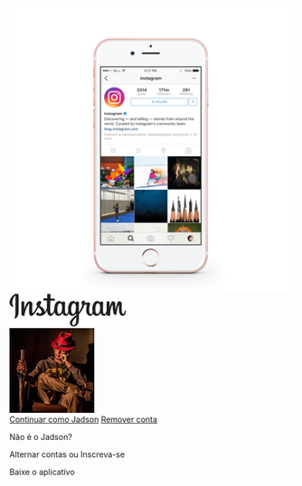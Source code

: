 <!DOCTYPE html>
<htm lang="en">
<head>
    <meta charset="UTF-8">
    <meta name="viewport" content="width=device-width, initial-scale=1.0">
    <link rel="stylesheet" href="Style.css">
    <title>Instagram</title>
</head>
<body>
    <div class="instagram-wrapper">
        <div class="instagram-phone">
            <img src="img/instagram-celular.png" alt="celular">
        </div>
        <div class="instagram-continue">
            <div class="group">
                <img src="img/instagram-logo.png" class="instagram-logo" alt="logo instagram">
                <div class="profile-photo">
                    <img src="img/eujadson.jpg" alt="Imagem de perfil">
                </div>  
                <a href="#" class="instagram-login">Continuar como Jadson</a>
                <a href="#" class="instagram-logout">Remover conta</a>
            </div>
            <div class="group">
                <p class="not-account">Não é o Jadson?</p>
                <p class="not-account">
                    <span class="link-blue">Alternar contas</span>
                    ou
                    <span class="link-blue">Inscreva-se</span>
                </p>
            </div>
            <div class="get-the-app">
                <p class="get-app">Baixe o aplicativo</p>
                <div class="download">
                    <a href="#" class="app-download"></a>
                    <a href="#" class="app-download"></a>
                </div>
            </div>
        </div>
    </div>
</body>

</html>